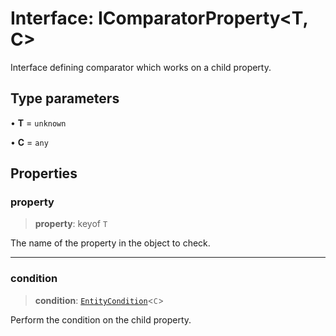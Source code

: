 # Interface: IComparatorProperty\<T, C\>

Interface defining comparator which works on a child property.

## Type parameters

• **T** = `unknown`

• **C** = `any`

## Properties

### property

> **property**: keyof `T`

The name of the property in the object to check.

***

### condition

> **condition**: [`EntityCondition`](../type-aliases/EntityCondition.md)\<`C`\>

Perform the condition on the child property.
